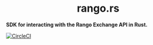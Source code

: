# <h1 align="center"> rango.rs </h1>

**SDK for interacting with the Rango Exchange API in Rust.**

[![CircleCI](https://dl.circleci.com/status-badge/img/gh/koyo-finance/rango-rs/tree/main.svg?style=svg)](https://dl.circleci.com/status-badge/redirect/gh/koyo-finance/rango-rs/tree/main)
